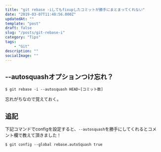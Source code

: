 ```yaml
---
title: "git rebase -iしてもfixupしたコミットが勝手にまとまってくれない"
date: "2019-03-07T11:48:56.000Z"
updatedAt: ""
template: "post"
draft: false
slug: "/posts/git-rebase-i"
category: "Tips"
tags:
    - "Git"
description: ""
socialImage: ""
---
```


## --autosquashオプションつけ忘れ？

```
$ git rebase -i --autosquash HEAD~[コミット数]
```

忘れがちなので覚えておく。

## 追記
下記コマンドでconfigを設定すると、`--autosquash`を勝手にしてくれるとコメント欄で教えて頂きました！

```
$ git config --global rebase.autoSquash true
```
